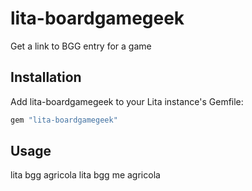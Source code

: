 # lita-boardgamegeek

Get a link to BGG entry for a game

## Installation

Add lita-boardgamegeek to your Lita instance's Gemfile:

``` ruby
gem "lita-boardgamegeek"
```

## Usage

lita bgg agricola
lita bgg me agricola
